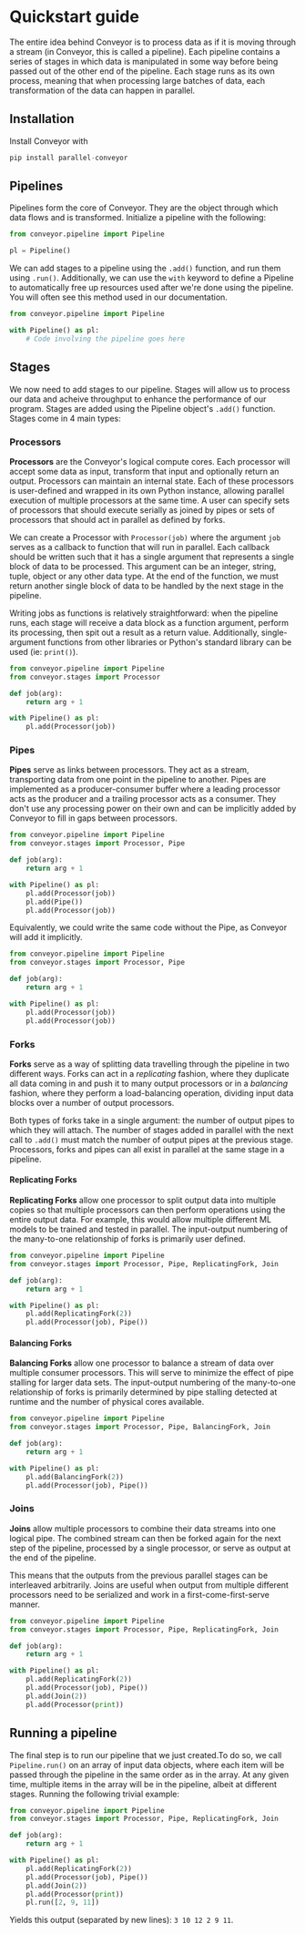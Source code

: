 # Quickstart guide

The entire idea behind Conveyor is to process data as if it is moving through a stream (in Conveyor, this is called a pipeline). Each pipeline contains a series of stages in which data is manipulated in some way before being passed out of the other end of the pipeline. Each stage runs as its own process, meaning that when processing large batches of data, each transformation of the data can happen in parallel.

## Installation
Install Conveyor with

```python
pip install parallel-conveyor
```

## Pipelines
Pipelines form the core of Conveyor. They are the object through which data flows and is transformed. Initialize a pipeline with the following:

```python
from conveyor.pipeline import Pipeline

pl = Pipeline()
```

We can add stages to a pipeline using the `.add()` function, and run them using `.run()`. Additionally, we can use the `with` keyword to define a Pipeline to automatically free up resources used after we're done using the pipeline. You will often see this method used in our documentation.

```python
from conveyor.pipeline import Pipeline

with Pipeline() as pl:
    # Code involving the pipeline goes here
```
## Stages
We now need to add stages to our pipeline. Stages will allow us to process our data and acheive throughput to enhance the performance of our program. Stages are added using the Pipeline object's `.add()` function. Stages come in 4 main types:

### Processors
__Processors__ are the Conveyor's logical compute cores. Each processor will accept some data as input, transform that input and optionally return an output. Processors can maintain an internal state. Each of these processors is user-defined and wrapped in its own Python instance, allowing parallel execution of multiple processors at the same time. A user can specify sets of processors that should execute serially as joined by pipes or sets of processors that should act in parallel as defined by forks.

We can create a Processor with `Processor(job)` where the argument `job` serves as a callback to function that will run in parallel. Each callback should be written such that it has a single argument that represents a single block of data to be processed. This argument can be an integer, string, tuple, object or any other data type. At the end of the function, we must return another single block of data to be handled by the next stage in the pipeline.

Writing jobs as functions is relatively straightforward: when the pipeline runs, each stage will receive a data block as a function argument, perform its processing, then spit out a result as a return value. Additionally, single-argument functions from other libraries or Python's standard library can be used (ie: `print()`).

```python
from conveyor.pipeline import Pipeline
from conveyor.stages import Processor

def job(arg):
    return arg + 1

with Pipeline() as pl:
    pl.add(Processor(job))
```

### Pipes
__Pipes__ serve as links between processors. They act as a stream, transporting data from one point in the pipeline to another. Pipes are implemented as a producer-consumer buffer where a leading processor acts as the producer and a trailing processor acts as a consumer. They don't use any processing power on their own and can be implicitly added by Conveyor to fill in gaps between processors.

```python
from conveyor.pipeline import Pipeline
from conveyor.stages import Processor, Pipe

def job(arg):
    return arg + 1

with Pipeline() as pl:
    pl.add(Processor(job))
    pl.add(Pipe())
    pl.add(Processor(job))
```

Equivalently, we could write the same code without the Pipe, as Conveyor will add it implicitly.

```python
from conveyor.pipeline import Pipeline
from conveyor.stages import Processor, Pipe

def job(arg):
    return arg + 1

with Pipeline() as pl:
    pl.add(Processor(job))
    pl.add(Processor(job))
```

### Forks
__Forks__ serve as a way of splitting data travelling through the pipeline in two different ways. Forks can act in a _replicating_ fashion, where they duplicate all data coming in and push it to many output processors or in a _balancing_ fashion, where they perform a load-balancing operation, dividing input data blocks over a number of output processors.

Both types of forks take in a single argument: the number of output pipes to which they will attach. The number of stages added in parallel with the next call to `.add()` must match the number of output pipes at the previous stage. Processors, forks and pipes can all exist in parallel at the same stage in a pipeline.

#### Replicating Forks
__Replicating Forks__ allow one processor to split output data into multiple copies so that multiple processors can then perform operations using the entire output data. For example, this would allow multiple different ML models to be trained and tested in parallel. The input-output numbering of the many-to-one relationship of forks is primarily user defined.

```python
from conveyor.pipeline import Pipeline
from conveyor.stages import Processor, Pipe, ReplicatingFork, Join

def job(arg):
    return arg + 1

with Pipeline() as pl:
    pl.add(ReplicatingFork(2))
    pl.add(Processor(job), Pipe())
```

#### Balancing Forks
__Balancing Forks__ allow one processor to balance a stream of data over multiple consumer processors. This will serve to minimize the effect of pipe stalling for larger data sets. The input-output numbering of the many-to-one relationship of forks is primarily determined by pipe stalling detected at runtime and the number of physical cores available.

```python
from conveyor.pipeline import Pipeline
from conveyor.stages import Processor, Pipe, BalancingFork, Join

def job(arg):
    return arg + 1

with Pipeline() as pl:
    pl.add(BalancingFork(2))
    pl.add(Processor(job), Pipe())
```

### Joins
__Joins__ allow multiple processors to combine their data streams into one logical pipe. The combined stream can then be forked again for the next step of the pipeline, processed by a single processor, or serve as output at the end of the pipeline.

This means that the outputs from the previous parallel stages can be interleaved arbitrarily. Joins are useful when output from multiple different processors need to be serialized and work in a first-come-first-serve manner.

```python
from conveyor.pipeline import Pipeline
from conveyor.stages import Processor, Pipe, ReplicatingFork, Join

def job(arg):
    return arg + 1

with Pipeline() as pl:
    pl.add(ReplicatingFork(2))
    pl.add(Processor(job), Pipe())
    pl.add(Join(2))
    pl.add(Processor(print))
```

## Running a pipeline
The final step is to run our pipeline that we just created.To do so, we call `Pipeline.run()` on an array of input data objects, where each item will be passed through the pipeline in the same order as in the array. At any given time, multiple items in the array will be in the pipeline, albeit at different stages. Running the following trivial example:

```python
from conveyor.pipeline import Pipeline
from conveyor.stages import Processor, Pipe, ReplicatingFork, Join

def job(arg):
    return arg + 1

with Pipeline() as pl:
    pl.add(ReplicatingFork(2))
    pl.add(Processor(job), Pipe())
    pl.add(Join(2))
    pl.add(Processor(print))
    pl.run([2, 9, 11])
```

Yields this output (separated by new lines): `3 10 12 2 9 11`.
